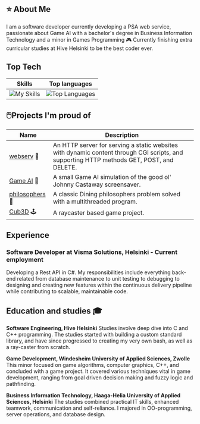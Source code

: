 ## ⭐️ About Me
I am a software developer currently developing a PSA web service, passionate about Game AI with a bachelor's degree in Business Information Technology and a minor in Games Programming 🎮 Currently finishing extra curricular studies at Hive Helsinki to be the best coder ever.

## Top Tech
| Skills | Top languages |
| --------------- | --------------- |
| ![My Skills](https://skillicons.dev/icons?i=cs,cpp,dotnet,git,c,docker,azure-light,bash-light) | ![Top Languages](https://github-readme-stats.vercel.app/api/top-langs/?username=merituulie) |

## 🖱️Projects I'm proud of
| Name | Description |
| --------------- | --------------- |
|[webserv](https://github.com/merituulie/webserv) 🛜 | An HTTP server for serving a static websites with dynamic content through CGI scripts, and supporting HTTP methods GET, POST, and DELETE.|
|[Game AI](https://github.com/merituulie/JohnnyCastaway) 🌴 | A small Game AI simulation of the good ol' Johnny Castaway screensaver.|
|[philosophers](https://github.com/merituulie/philisophers) 🧵 | A classic Dining philosophers problem solved with a multithreaded program.|
|[Cub3D](https://github.com/merituulie/cub3d) 🕹️ | A raycaster based game project.|


## Experience
### Software Developer at Visma Solutions, Helsinki - Current employment
Developing a Rest API in C#. My responsibilities include everything back-end related from database maintenance to unit testing to debugging to designing and creating new features within the continuous delivery pipeline while contributing to scalable, maintainable code.

## Education and studies 🎓
**Software Engineering, Hive Helsinki**
Studies involve deep dive into C and C++ programming. The studies started with building a custom standard library, and have since progressed to creating my very own bash, as well as a ray-caster from scratch.

**Game Development, Windesheim University of Applied Sciences, Zwolle**
This minor focused on game algorithms, computer graphics, C++, and concluded with a game project. It covered various techniques vital in game development, ranging from goal driven decision making and fuzzy logic and pathfinding.

**Business Information Technology, Haaga-Helia University of Applied Sciences, Helsinki**
The studies combined practical IT skills, enhanced teamwork, communication and self-reliance. I majored in OO-programming, server operations, and database design.
